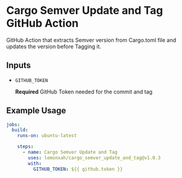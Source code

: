 # Cargo Semver Update and Tag GitHub Action

GitHub Action that extracts Semver version from Cargo.toml file and updates the version before Tagging it.

## Inputs

- `GITHUB_TOKEN`

  **Required** GitHub Token needed for the commit and tag

## Example Usage

```yaml
jobs:
  build:
    runs-on: ubuntu-latest

    steps:
      - name: Cargo Semver Update and Tag
        uses: lemonxah/cargo_semver_update_and_tag@v1.0.3
        with:
          GITHUB_TOKEN: ${{ github.token }}
```